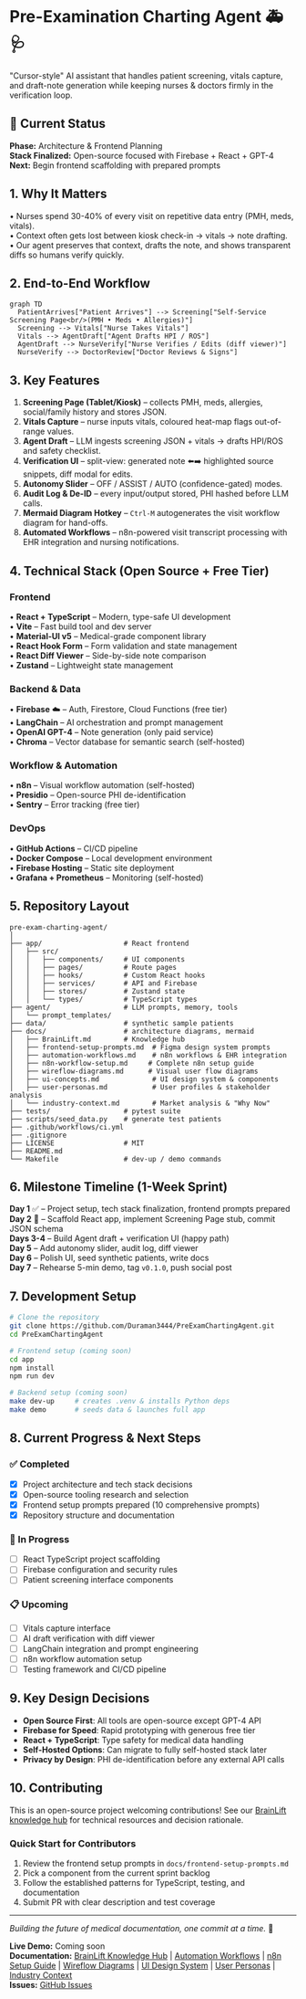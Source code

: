 # Pre-Examination Charting Agent 🚑🩺  
"Cursor-style" AI assistant that handles patient screening, vitals capture, and draft-note generation while keeping nurses & doctors firmly in the verification loop.

## 🎯 Current Status
**Phase:** Architecture & Frontend Planning  
**Stack Finalized:** Open-source focused with Firebase + React + GPT-4  
**Next:** Begin frontend scaffolding with prepared prompts  

## 1. Why It Matters
• Nurses spend 30-40% of every visit on repetitive data entry (PMH, meds, vitals).  
• Context often gets lost between kiosk check-in → vitals → note drafting.  
• Our agent preserves that context, drafts the note, and shows transparent diffs so humans verify quickly.

## 2. End-to-End Workflow
```mermaid
graph TD
  PatientArrives["Patient Arrives"] --> Screening["Self-Service Screening Page<br/>(PMH • Meds • Allergies)"]
  Screening --> Vitals["Nurse Takes Vitals"]
  Vitals --> AgentDraft["Agent Drafts HPI / ROS"]
  AgentDraft --> NurseVerify["Nurse Verifies / Edits (diff viewer)"]
  NurseVerify --> DoctorReview["Doctor Reviews & Signs"]
```

## 3. Key Features
1. **Screening Page (Tablet/Kiosk)** – collects PMH, meds, allergies, social/family history and stores JSON.  
2. **Vitals Capture** – nurse inputs vitals, coloured heat-map flags out-of-range values.  
3. **Agent Draft** – LLM ingests screening JSON + vitals → drafts HPI/ROS and safety checklist.  
4. **Verification UI** – split-view: generated note ⬅️➡️ highlighted source snippets, diff modal for edits.  
5. **Autonomy Slider** – OFF / ASSIST / AUTO (confidence-gated) modes.  
6. **Audit Log & De-ID** – every input/output stored, PHI hashed before LLM calls.  
7. **Mermaid Diagram Hotkey** – `Ctrl-M` autogenerates the visit workflow diagram for hand-offs.  
8. **Automated Workflows** – n8n-powered visit transcript processing with EHR integration and nursing notifications.

## 4. Technical Stack (Open Source + Free Tier)
### Frontend
• **React + TypeScript** – Modern, type-safe UI development  
• **Vite** – Fast build tool and dev server  
• **Material-UI v5** – Medical-grade component library  
• **React Hook Form** – Form validation and state management  
• **React Diff Viewer** – Side-by-side note comparison  
• **Zustand** – Lightweight state management  

### Backend & Data
• **Firebase** ☁️ – Auth, Firestore, Cloud Functions (free tier)  
• **LangChain** – AI orchestration and prompt management  
• **OpenAI GPT-4** – Note generation (only paid service)  
• **Chroma** – Vector database for semantic search (self-hosted)  

### Workflow & Automation
• **n8n** – Visual workflow automation (self-hosted)  
• **Presidio** – Open-source PHI de-identification  
• **Sentry** – Error tracking (free tier)  

### DevOps
• **GitHub Actions** – CI/CD pipeline  
• **Docker Compose** – Local development environment  
• **Firebase Hosting** – Static site deployment  
• **Grafana + Prometheus** – Monitoring (self-hosted)  

## 5. Repository Layout
```
pre-exam-charting-agent/
│
├── app/                    # React frontend
│   ├── src/
│   │   ├── components/     # UI components
│   │   ├── pages/          # Route pages
│   │   ├── hooks/          # Custom React hooks
│   │   ├── services/       # API and Firebase
│   │   ├── stores/         # Zustand state
│   │   └── types/          # TypeScript types
├── agent/                  # LLM prompts, memory, tools
│   └── prompt_templates/
├── data/                   # synthetic sample patients
├── docs/                   # architecture diagrams, mermaid
│   ├── BrainLift.md        # Knowledge hub
│   ├── frontend-setup-prompts.md  # Figma design system prompts
│   ├── automation-workflows.md    # n8n workflows & EHR integration
│   ├── n8n-workflow-setup.md     # Complete n8n setup guide
│   ├── wireflow-diagrams.md      # Visual user flow diagrams
│   ├── ui-concepts.md             # UI design system & components
│   ├── user-personas.md           # User profiles & stakeholder analysis
│   └── industry-context.md        # Market analysis & "Why Now"
├── tests/                  # pytest suite
├── scripts/seed_data.py    # generate test patients
├── .github/workflows/ci.yml
├── .gitignore
├── LICENSE                 # MIT
├── README.md
└── Makefile                # dev-up / demo commands
```

## 6. Milestone Timeline (1-Week Sprint)
**Day 1** ✅ – Project setup, tech stack finalization, frontend prompts prepared  
**Day 2** 🔄 – Scaffold React app, implement Screening Page stub, commit JSON schema  
**Days 3-4** – Build Agent draft + verification UI (happy path)  
**Day 5** – Add autonomy slider, audit log, diff viewer  
**Day 6** – Polish UI, seed synthetic patients, write docs  
**Day 7** – Rehearse 5-min demo, tag `v0.1.0`, push social post  

## 7. Development Setup
```bash
# Clone the repository
git clone https://github.com/Duraman3444/PreExamChartingAgent.git
cd PreExamChartingAgent

# Frontend setup (coming soon)
cd app
npm install
npm run dev

# Backend setup (coming soon)
make dev-up     # creates .venv & installs Python deps
make demo       # seeds data & launches full app
```

## 8. Current Progress & Next Steps
### ✅ Completed
- [x] Project architecture and tech stack decisions
- [x] Open-source tooling research and selection
- [x] Frontend setup prompts prepared (10 comprehensive prompts)
- [x] Repository structure and documentation

### 🔄 In Progress
- [ ] React TypeScript project scaffolding
- [ ] Firebase configuration and security rules
- [ ] Patient screening interface components

### 📋 Upcoming
- [ ] Vitals capture interface
- [ ] AI draft verification with diff viewer
- [ ] LangChain integration and prompt engineering
- [ ] n8n workflow automation setup
- [ ] Testing framework and CI/CD pipeline

## 9. Key Design Decisions
- **Open Source First**: All tools are open-source except GPT-4 API
- **Firebase for Speed**: Rapid prototyping with generous free tier
- **React + TypeScript**: Type safety for medical data handling
- **Self-Hosted Options**: Can migrate to fully self-hosted stack later
- **Privacy by Design**: PHI de-identification before any external API calls

## 10. Contributing
This is an open-source project welcoming contributions! See our [BrainLift knowledge hub](docs/BrainLift.md) for technical resources and decision rationale.

### Quick Start for Contributors
1. Review the frontend setup prompts in `docs/frontend-setup-prompts.md`
2. Pick a component from the current sprint backlog
3. Follow the established patterns for TypeScript, testing, and documentation
4. Submit PR with clear description and test coverage

---

_Building the future of medical documentation, one commit at a time._ 🚀

**Live Demo:** Coming soon  
**Documentation:** [BrainLift Knowledge Hub](docs/BrainLift.md) | [Automation Workflows](docs/automation-workflows.md) | [n8n Setup Guide](docs/n8n-workflow-setup.md) | [Wireflow Diagrams](docs/wireflow-diagrams.md) | [UI Design System](docs/ui-concepts.md) | [User Personas](docs/user-personas.md) | [Industry Context](docs/industry-context.md)  
**Issues:** [GitHub Issues](https://github.com/Duraman3444/PreExamChartingAgent/issues)
